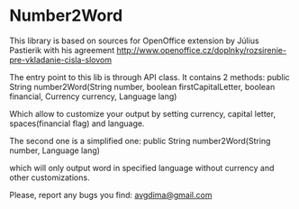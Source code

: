 # Number2Word
This library is based on sources for OpenOffice extension by Július Pastierik with his agreement
http://www.openoffice.cz/doplnky/rozsirenie-pre-vkladanie-cisla-slovom

The entry point to this lib is through API class. It contains 2 methods:
public String number2Word(String number, boolean firstCapitalLetter, boolean financial, Currency currency, Language lang)

Which allow to customize your output by setting currency, capital letter, spaces(financial flag) and language.

The second one is a simplified one:
    public String number2Word(String number, Language lang) 
    
which will only output word in specified language without currency and other customizations.

Please, report any bugs you find: avgdima@gmail.com
